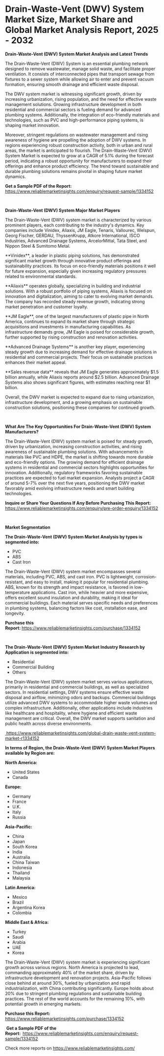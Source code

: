 <p><h1>Drain-Waste-Vent (DWV) System Market Size, Market Share and Global Market Analysis Report, 2025 - 2032</h1></p><p><strong>Drain-Waste-Vent (DWV) System Market Analysis and Latest Trends</strong></p>
<p><p>The Drain-Waste-Vent (DWV) System is an essential plumbing network designed to remove wastewater, manage solid waste, and facilitate proper ventilation. It consists of interconnected pipes that transport sewage from fixtures to a sewer system while allowing air to enter and prevent vacuum formation, ensuring smooth drainage and efficient waste disposal. </p><p>The DWV system market is witnessing significant growth, driven by increasing urbanization, rising population, and the need for effective waste management solutions. Growing infrastructure development in both residential and commercial sectors is fueling demand for advanced plumbing systems. Additionally, the integration of eco-friendly materials and technologies, such as PVC and high-performance piping systems, is shaping market innovation.</p><p>Moreover, stringent regulations on wastewater management and rising awareness of hygiene are propelling the adoption of DWV systems. In regions experiencing robust construction activity, both in urban and rural areas, the market is anticipated to flourish. The Drain-Waste-Vent (DWV) System Market is expected to grow at a CAGR of 5.1% during the forecast period, indicating a robust opportunity for manufacturers to expand their offerings and enhance product efficiency. The trend toward sustainable and durable plumbing solutions remains pivotal in shaping future market dynamics.</p></p>
<p><strong>Get a Sample PDF of the Report:&nbsp;</strong> <a href="https://www.reliablemarketinsights.com/enquiry/request-sample/1334152?utm_campaign=3314&utm_medium=2&utm_source=Github&utm_content=ia&utm_term=03042025&utm_id=drain-waste-vent-dwv-system">https://www.reliablemarketinsights.com/enquiry/request-sample/1334152</a></p>
<p>&nbsp;</p>
<p><strong>Drain-Waste-Vent (DWV) System Major Market Players</strong></p>
<p><p>The Drain-Waste-Vent (DWV) system market is characterized by various prominent players, each contributing to the industry's dynamics. Key companies include Vinidex, Aliaxis, JM Eagle, Tenaris, Vallourec, Welspun, Georg Fischer, GERDAU, ThyssenKrupp, Atkore International, ISCO Industries, Advanced Drainage Systems, ArcelorMittal, Tata Steel, and Nippon Steel & Sumitomo Metal.</p><p>**Vinidex**, a leader in plastic piping solutions, has demonstrated significant market growth through innovative product offerings and sustainability practices. Its focus on eco-friendly materials positions it well for future expansion, especially given increasing regulatory pressures related to environmental standards.</p><p>**Aliaxis** operates globally, specializing in building and industrial solutions. With a robust portfolio of piping systems, Aliaxis is focused on innovation and digitalization, aiming to cater to evolving market demands. The company has recorded steady revenue growth, indicating strong market penetration and customer loyalty.</p><p>**JM Eagle**, one of the largest manufacturers of plastic pipe in North America, continues to expand its market share through strategic acquisitions and investments in manufacturing capabilities. As infrastructure demands grow, JM Eagle is poised for considerable growth, further supported by rising construction and renovation activities.</p><p>**Advanced Drainage Systems** is another key player, experiencing steady growth due to increasing demand for effective drainage solutions in residential and commercial projects. Their focus on sustainable practices enhances their market appeal.</p><p>**Sales revenue data** reveals that JM Eagle generates approximately $1.5 billion annually, while Aliaxis reports around $2.5 billion. Advanced Drainage Systems also shows significant figures, with estimates reaching near $1 billion. </p><p>Overall, the DWV market is expected to expand due to rising urbanization, infrastructure development, and a growing emphasis on sustainable construction solutions, positioning these companies for continued growth.</p></p>
<p>&nbsp;</p>
<p><strong>What Are The Key Opportunities For Drain-Waste-Vent (DWV) System Manufacturers?</strong></p>
<p><p>The Drain-Waste-Vent (DWV) system market is poised for steady growth, driven by urbanization, increasing construction activities, and rising awareness of sustainable plumbing solutions. With advancements in materials like PVC and HDPE, the market is shifting towards more durable and eco-friendly options. The growing demand for efficient drainage systems in residential and commercial sectors highlights opportunities for innovation. Additionally, regulatory frameworks favoring sustainable practices are expected to fuel market expansion. Analysts project a CAGR of around 5-7% over the next five years, positioning the DWV market favorably amid evolving infrastructure needs and smart building technologies.</p></p>
<p><strong>Inquire or Share Your Questions If Any Before Purchasing This Report:</strong> <a href="https://www.reliablemarketinsights.com/enquiry/pre-order-enquiry/1334152?utm_campaign=3314&utm_medium=2&utm_source=Github&utm_content=ia&utm_term=03042025&utm_id=drain-waste-vent-dwv-system">https://www.reliablemarketinsights.com/enquiry/pre-order-enquiry/1334152</a></p>
<p>&nbsp;</p>
<p><strong>Market Segmentation</strong></p>
<p><strong>The Drain-Waste-Vent (DWV) System Market Analysis by types is segmented into:</strong></p>
<p><ul><li>PVC</li><li>ABS</li><li>Cast Iron</li></ul></p>
<p><p>The Drain-Waste-Vent (DWV) system market encompasses several materials, including PVC, ABS, and cast iron. PVC is lightweight, corrosion-resistant, and easy to install, making it popular for residential plumbing. ABS, known for its strength and impact resistance, is favored in low-temperature applications. Cast iron, while heavier and more expensive, offers excellent sound insulation and durability, making it ideal for commercial buildings. Each material serves specific needs and preferences in plumbing systems, balancing factors like cost, installation ease, and longevity.</p></p>
<p><strong>Purchase this Report:&nbsp;</strong><a href="https://www.reliablemarketinsights.com/purchase/1334152?utm_campaign=3314&utm_medium=2&utm_source=Github&utm_content=ia&utm_term=03042025&utm_id=drain-waste-vent-dwv-system">https://www.reliablemarketinsights.com/purchase/1334152</a></p>
<p>&nbsp;</p>
<p><strong>The Drain-Waste-Vent (DWV) System Market Industry Research by Application is segmented into:</strong></p>
<p><ul><li>Residential</li><li>Commercial Building</li><li>Others</li></ul></p>
<p><p>The Drain-Waste-Vent (DWV) system market serves various applications, primarily in residential and commercial buildings, as well as specialized sectors. In residential settings, DWV systems ensure effective waste disposal and airflow, minimizing odors and backups. Commercial buildings utilize advanced DWV systems to accommodate higher waste volumes and complex infrastructure. Additionally, other applications include industries like healthcare and hospitality, where hygiene and efficient waste management are critical. Overall, the DWV market supports sanitation and public health across diverse environments.</p></p>
<p><a href="https://www.reliablemarketinsights.com/global-drain-waste-vent-system-market-r1334152?utm_campaign=3314&utm_medium=2&utm_source=Github&utm_content=ia&utm_term=03042025&utm_id=drain-waste-vent-dwv-system">&nbsp;https://www.reliablemarketinsights.com/global-drain-waste-vent-system-market-r1334152</a></p>
<p><strong>In terms of Region, the Drain-Waste-Vent (DWV) System Market Players available by Region are:</strong></p>
<p>
    <p> <strong> North America: </strong>
        <ul>
            <li>United States</li>
            <li>Canada</li>
        </ul>
        </p> 
    <p> <strong> Europe: </strong>
        <ul>
            <li>Germany</li>
            <li>France</li>
            <li>U.K.</li>
            <li>Italy</li>
            <li>Russia</li>
        </ul>
        </p> 
    <p> <strong> Asia-Pacific: </strong>
        <ul>
            <li>China</li>
            <li>Japan</li>
            <li>South Korea</li>
            <li>India</li>
            <li>Australia</li>
            <li>China Taiwan</li>
            <li>Indonesia</li>
            <li>Thailand</li>
            <li>Malaysia</li>
        </ul>
        </p> 
    <p> <strong> Latin America: </strong>
        <ul>
            <li>Mexico</li>
            <li>Brazil</li>
            <li>Argentina Korea</li>
            <li>Colombia</li>
        </ul>
        </p> 
    <p> <strong> Middle East & Africa: </strong>
        <ul>
            <li>Turkey</li>
            <li>Saudi</li>
            <li>Arabia</li>
            <li>UAE</li>
            <li>Korea</li>
        </ul>
    </p>
    </p>
<p><p>The Drain-Waste-Vent (DWV) system market is experiencing significant growth across various regions. North America is projected to lead, commanding approximately 40% of the market share, driven by infrastructure development and renovation projects. Asia-Pacific follows close behind at around 30%, fueled by urbanization and rapid industrialization, with China contributing significantly. Europe holds about 20% due to stringent plumbing regulations and sustainable building practices. The rest of the world accounts for the remaining 10%, with potential growth in emerging markets.</p></p>
<p><strong>Purchase this Report: </strong><a href="https://www.reliablemarketinsights.com/purchase/1334152?utm_campaign=3314&utm_medium=2&utm_source=Github&utm_content=ia&utm_term=03042025&utm_id=drain-waste-vent-dwv-system">https://www.reliablemarketinsights.com/purchase/1334152</a></p>
<p>&nbsp;<strong>Get a Sample PDF of the Report:&nbsp;&nbsp;</strong><a href="https://www.reliablemarketinsights.com/enquiry/request-sample/1334152?utm_campaign=3314&utm_medium=2&utm_source=Github&utm_content=ia&utm_term=03042025&utm_id=drain-waste-vent-dwv-system">https://www.reliablemarketinsights.com/enquiry/request-sample/1334152</a></p>
<p><strong></strong></p>
<p>Check more reports on <a href="https://www.reliablemarketinsights.com/?utm_campaign=3314&utm_medium=2&utm_source=Github&utm_content=ia&utm_term=03042025&utm_id=drain-waste-vent-dwv-system">https://www.reliablemarketinsights.com/</a></p>